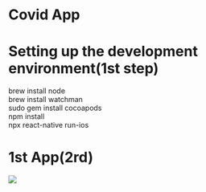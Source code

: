 # Covid App

# Setting up the development environment(1st step)
brew install node  
brew install watchman  
sudo gem install cocoapods  
npm install  
npx react-native run-ios  
# 1st App(2rd)
![](https://github.com/BUEC500C1/codvid-app-kentpei/tree/master/pictures/step2.png｜width=100)
